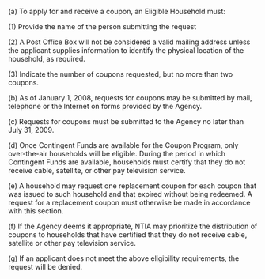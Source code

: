 (a) To apply for and receive a coupon, an Eligible Household must:

(1) Provide the name of the person submitting the request

(2) A Post Office Box will not be considered a valid mailing address unless the applicant supplies information to identify the physical location of the household, as required.

(3) Indicate the number of coupons requested, but no more than two coupons.

(b) As of January 1, 2008, requests for coupons may be submitted by mail, telephone or the Internet on forms provided by the Agency.

(c) Requests for coupons must be submitted to the Agency no later than July 31, 2009.

(d) Once Contingent Funds are available for the Coupon Program, only over-the-air households will be eligible. During the period in which Contingent Funds are available, households must certify that they do not receive cable, satellite, or other pay television service.

(e) A household may request one replacement coupon for each coupon that was issued to such household and that expired without being redeemed. A request for a replacement coupon must otherwise be made in accordance with this section.

(f) If the Agency deems it appropriate, NTIA may prioritize the distribution of coupons to households that have certified that they do not receive cable, satellite or other pay television service.

(g) If an applicant does not meet the above eligibility requirements, the request will be denied.

